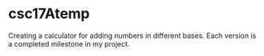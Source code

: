 # csc17Atemp
Creating a calculator for adding numbers in different bases.
Each version is a completed milestone in my project.
